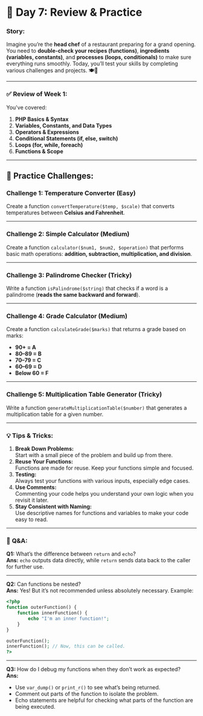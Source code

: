 # 📅 **Day 7: Review & Practice**  
### **Story:**  
Imagine you’re the **head chef** of a restaurant preparing for a grand opening. You need to **double-check your recipes (functions)**, **ingredients (variables, constants)**, and **processes (loops, conditionals)** to make sure everything runs smoothly. Today, you’ll test your skills by completing various challenges and projects. 🍽️📜

---

### ✅ **Review of Week 1:**  
You've covered:
1. **PHP Basics & Syntax**
2. **Variables, Constants, and Data Types**
3. **Operators & Expressions**
4. **Conditional Statements (if, else, switch)**
5. **Loops (for, while, foreach)**
6. **Functions & Scope**

---


## 📌 **Practice Challenges:**  
### **Challenge 1: Temperature Converter (Easy)**  
Create a function `convertTemperature($temp, $scale)` that converts temperatures between **Celsius and Fahrenheit**.  

---

### **Challenge 2: Simple Calculator (Medium)**  
Create a function `calculator($num1, $num2, $operation)` that performs basic math operations: **addition, subtraction, multiplication, and division**.  

---

### **Challenge 3: Palindrome Checker (Tricky)**  
Write a function `isPalindrome($string)` that checks if a word is a palindrome (**reads the same backward and forward**).  

---

### **Challenge 4: Grade Calculator (Medium)**  
Create a function `calculateGrade($marks)` that returns a grade based on marks:  
- **90+ = A**  
- **80–89 = B**  
- **70–79 = C**  
- **60–69 = D**  
- **Below 60 = F**  


---

### **Challenge 5: Multiplication Table Generator (Tricky)**  
Write a function `generateMultiplicationTable($number)` that generates a multiplication table for a given number.  


---

### 💡 **Tips & Tricks:**  
1. **Break Down Problems:**  
   Start with a small piece of the problem and build up from there.  
2. **Reuse Your Functions:**  
   Functions are made for reuse. Keep your functions simple and focused.  
3. **Testing:**  
   Always test your functions with various inputs, especially edge cases.  
4. **Use Comments:**  
   Commenting your code helps you understand your own logic when you revisit it later.  
5. **Stay Consistent with Naming:**  
   Use descriptive names for functions and variables to make your code easy to read.  

---

### 📖 **Q&A:**  
**Q1:** What’s the difference between `return` and `echo`?  
**Ans:** `echo` outputs data directly, while `return` sends data back to the caller for further use.  

---

**Q2:** Can functions be nested?  
**Ans:** Yes! But it’s not recommended unless absolutely necessary. Example:  
```php
<?php
function outerFunction() {
    function innerFunction() {
        echo "I'm an inner function!";
    }
}

outerFunction();
innerFunction(); // Now, this can be called.
?>
```
---

**Q3:** How do I debug my functions when they don’t work as expected?  
**Ans:**  
- Use `var_dump()` or `print_r()` to see what’s being returned.  
- Comment out parts of the function to isolate the problem.  
- Echo statements are helpful for checking what parts of the function are being executed.  

